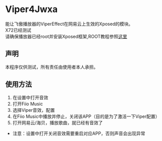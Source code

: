 # Viper4Jwxa
能让飞傲播放器的ViperEffect在网易云上生效的Xposed的模块。   
X72已经测试  
请确保播放器已经root并安装Xposed框架,ROOT教程参照[这里](http://fiio.me/forum.php?mod=viewthread&tid=41935)

## 声明
本程序仅供测试，所有责任由使用者本人承担。

## 使用方法
1. 在设置中打开音效
2. 打开Fiio Music 
3. 选择Viper音效，配置
4. 在Fiio Music中播放并停止，关闭该APP（目的是为了激活一下Viper配置）
5. 打开网易云/海贝，播放歌曲，就已经有音效了

* 注意：设置中打开关闭音效需要重启对应APP，否则声音会出现异常

